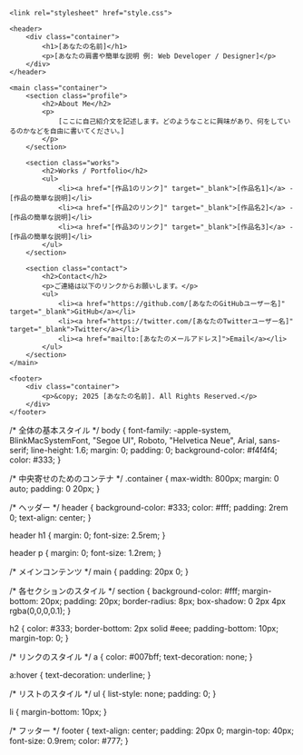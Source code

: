 <!DOCTYPE html>
<html lang="ja">
<head>
    <meta charset="UTF-8">
    <meta name="viewport" content="width=device-width, initial-scale=1.0">
    <title>[あなたの名前] | Personal Website</title>

    <link rel="stylesheet" href="style.css">
</head>
<body>

    <header>
        <div class="container">
            <h1>[あなたの名前]</h1>
            <p>[あなたの肩書や簡単な説明 例: Web Developer / Designer]</p>
        </div>
    </header>

    <main class="container">
        <section class="profile">
            <h2>About Me</h2>
            <p>
                [ここに自己紹介文を記述します。どのようなことに興味があり、何をしているのかなどを自由に書いてください。]
            </p>
        </section>

        <section class="works">
            <h2>Works / Portfolio</h2>
            <ul>
                <li><a href="[作品1のリンク]" target="_blank">[作品名1]</a> - [作品の簡単な説明]</li>
                <li><a href="[作品2のリンク]" target="_blank">[作品名2]</a> - [作品の簡単な説明]</li>
                <li><a href="[作品3のリンク]" target="_blank">[作品名3]</a> - [作品の簡単な説明]</li>
            </ul>
        </section>

        <section class="contact">
            <h2>Contact</h2>
            <p>ご連絡は以下のリンクからお願いします。</p>
            <ul>
                <li><a href="https://github.com/[あなたのGitHubユーザー名]" target="_blank">GitHub</a></li>
                <li><a href="https://twitter.com/[あなたのTwitterユーザー名]" target="_blank">Twitter</a></li>
                <li><a href="mailto:[あなたのメールアドレス]">Email</a></li>
            </ul>
        </section>
    </main>

    <footer>
        <div class="container">
            <p>&copy; 2025 [あなたの名前]. All Rights Reserved.</p>
        </div>
    </footer>
/* 全体の基本スタイル */
body {
    font-family: -apple-system, BlinkMacSystemFont, "Segoe UI", Roboto, "Helvetica Neue", Arial, sans-serif;
    line-height: 1.6;
    margin: 0;
    padding: 0;
    background-color: #f4f4f4;
    color: #333;
}

/* 中央寄せのためのコンテナ */
.container {
    max-width: 800px;
    margin: 0 auto;
    padding: 0 20px;
}

/* ヘッダー */
header {
    background-color: #333;
    color: #fff;
    padding: 2rem 0;
    text-align: center;
}

header h1 {
    margin: 0;
    font-size: 2.5rem;
}

header p {
    margin: 0;
    font-size: 1.2rem;
}

/* メインコンテンツ */
main {
    padding: 20px 0;
}

/* 各セクションのスタイル */
section {
    background-color: #fff;
    margin-bottom: 20px;
    padding: 20px;
    border-radius: 8px;
    box-shadow: 0 2px 4px rgba(0,0,0,0.1);
}

h2 {
    color: #333;
    border-bottom: 2px solid #eee;
    padding-bottom: 10px;
    margin-top: 0;
}

/* リンクのスタイル */
a {
    color: #007bff;
    text-decoration: none;
}

a:hover {
    text-decoration: underline;
}

/* リストのスタイル */
ul {
    list-style: none;
    padding: 0;
}

li {
    margin-bottom: 10px;
}

/* フッター */
footer {
    text-align: center;
    padding: 20px 0;
    margin-top: 40px;
    font-size: 0.9rem;
    color: #777;
}
</body>
</html>
